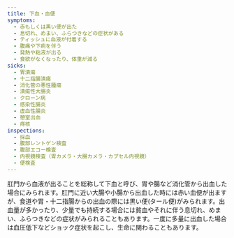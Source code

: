 ```yaml
---
title: 下血・血便
symptoms:
  - 赤もしくは黒い便が出た
  - 息切れ、めまい、ふらつきなどの症状がある
  - ティッシュに血液が付着する
  - 腹痛や下痢を伴う
  - 発熱や粘液が出る
  - 食欲がなくなったり、体重が減る
sicks:
  - 胃潰瘍
  - 十二指腸潰瘍
  - 消化管の悪性腫瘍
  - 潰瘍性大腸炎
  - クローン病
  - 感染性腸炎
  - 虚血性腸炎
  - 憩室出血
  - 痔核
inspections:
  - 採血
  - 腹部レントゲン検査
  - 腹部エコー検査
  - 内視鏡検査（胃カメラ・大腸カメラ・カプセル内視鏡）
  - 便検査
---
```


肛門から血液が出ることを総称して下血と呼び、胃や腸など消化管から出血した場合にみられます。肛門に近い大腸や小腸から出血した時には赤い血便が出ますが、食道や胃・十二指腸からの出血の際には黒い便(タール便)がみられます。出血量が多かったり、少量でも持続する場合には貧血やそれに伴う息切れ、めまい、ふらつきなどの症状がみられることもあります。一度に多量に出血した場合は血圧低下などショック症状を起こし、生命に関わることもあります。
